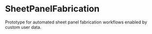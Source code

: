 # SheetPanelFabrication
Prototype for automated sheet panel fabrication workflows enabled by custom user data.
